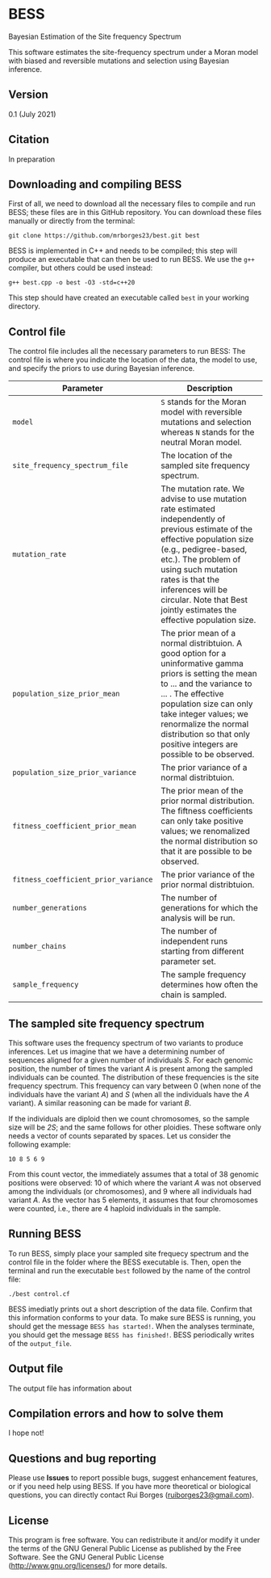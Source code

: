 # BESS

Bayesian Estimation of the Site frequency Spectrum

This software estimates the site-frequency spectrum under a Moran model with biased and reversible mutations and selection using Bayesian inference. 
 

## Version 

0.1 (July 2021)


## Citation

In preparation


## Downloading and compiling BESS

First of all, we need to download all the necessary files to compile and run BESS; these files are in this GitHub repository. You can download these files manually or directly from the terminal:


```
git clone https://github.com/mrborges23/best.git best
```

BESS is implemented in C++ and needs to be compiled; this step will produce an executable that can then be used to run BESS. We use the `g++` compiler, but others could be used instead:

```
g++ best.cpp -o best -O3 -std=c++20
```

This step should have created an executable called `best` in your working directory.


## Control file

The control file includes all the necessary parameters to run BESS:
The control file is where you indicate the location of the data, the model to use, and specify the priors to use during Bayesian inference.


| Parameter | Description |
|---|---|
| ```model``` | ```S``` stands for the Moran model with reversible mutations and selection whereas ```N``` stands for the neutral Moran model. |
| ```site_frequency_spectrum_file``` | The location of the sampled site frequency spectrum. |
|```mutation_rate```| The mutation rate. We advise to use mutation rate estimated independently of previous estimate of the effective population size (e.g., pedigree-based, etc.). The problem of using such mutation rates is that the inferences will be circular. Note that Best jointly estimates the effective population size. |
|```population_size_prior_mean```| The prior mean of a normal distribtuion. A good option for a uninformative gamma priors is setting the mean to ... and the variance to ... . The effective population size can only take integer values; we renormalize the normal distribution so that only positive integers are possible to be observed. |
|```population_size_prior_variance```| The prior variance of a normal distribtuion. |
|```fitness_coefficient_prior_mean```| The prior mean of the prior normal distribution. The fiftness coefficients can only take positive values; we renomalized the normal distribution so that it  are possible to be observed. |
|```fitness_coefficient_prior_variance``` | The prior variance of the prior normal distribtuion. |
|```number_generations```| The number of generations for which the analysis will be run.|
|```number_chains```| The number of independent runs  starting from different parameter set. |
|```sample_frequency```| The sample frequency determines how often the chain is sampled.|


## The sampled site frequency spectrum 
This software uses the frequency spectrum of two variants to produce inferences. Let us imagine that we have a determining number of sequences aligned for a given number of individuals *S*. For each genomic position, the number of times the variant *A* is present among the sampled individuals can be counted. The distribution of these frequencies is the site frequency spectrum. This frequency can vary between 0 (when none of the individuals have the variant *A*) and *S* (when all the individuals have the *A* variant). A similar reasoning can be made for variant *B*.

If the individuals are diploid then we count chromosomes, so the sample size will be *2S*; and the same follows for other ploidies. These software only needs a vector of counts separated by spaces. Let us consider the following example:
```
10 8 5 6 9
````
From this count vector, the  immediately assumes that a total of 38 genomic positions were observed: 10 of which where the variant *A* was not observed among the individuals (or chromosomes), and 9 where all individuals had variant *A*. As the vector has 5 elements, it assumes that four chromosomes were counted, i.e., there are 4 haploid individuals in the sample. 


## Running BESS

To run BESS, simply place your sampled site frequecy spectrum and the control file in the folder where the BESS executable is. Then, open the terminal and run the executable `best` followed by the name of the control file:

```
./best control.cf
```

BESS imediatly prints out a short description of the data file. Confirm that this information conforms to your data. To make sure BESS is running, you should get the message `BESS has started!`. When the analyses terminate, you should get the message `BESS has finished!`. BESS periodically writes of the `output_file`.


## Output file

The output file has information about 

## Compilation errors and how to solve them

I hope not!

## Questions and bug reporting

Please use **Issues** to report possible bugs, suggest enhancement features, or if you need help using BESS. If you have more theoretical or biological questions, you can directly contact Rui Borges (ruiborges23@gmail.com).


## License

This program is free software. You can redistribute it and/or modify it under the terms of the GNU General Public License as published by the Free Software. See the GNU General Public License (http://www.gnu.org/licenses/) for more details.
